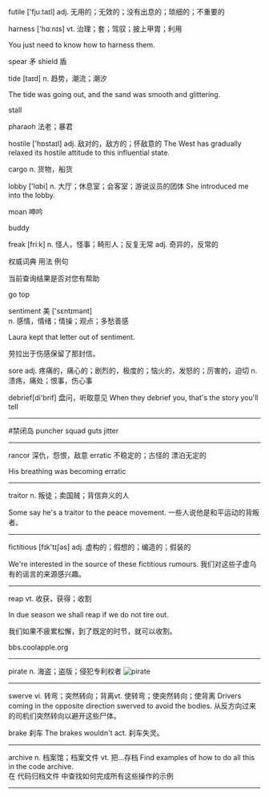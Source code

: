 futile  ['fjuːtaɪl]
adj. 无用的；无效的；没有出息的；琐细的；不重要的

harness ['hɑːnɪs]
vt. 治理；套；驾驭；披上甲胄；利用

You just need to know how to harness them.

spear  矛
shield 盾

tide [taɪd]
n. 趋势，潮流；潮汐


The tide was going out, and the sand was smooth and glittering.

stall 

pharaoh 法老；暴君

hostile ['hɒstaɪl] adj. 敌对的，敌方的；怀敌意的
The West has gradually relaxed its hostile attitude to this influential state. 

cargo n. 货物，船货


lobby ['lɑbi] n. 大厅；休息室；会客室；游说议员的团体
She introduced me into the lobby.

moan 呻吟

buddy


freak [friːk] n. 怪人，怪事；畸形人；反复无常
adj. 奇异的，反常的


权威词典
用法
例句



当前查询结果是否对您有帮助 

     
go top  


sentiment    美 ['sɛntɪmənt]  
n. 感情，情绪；情操；观点；多愁善感

Laura kept that letter out of sentiment. 

劳拉出于伤感保留了那封信。

sore adj. 疼痛的，痛心的；剧烈的，极度的；恼火的，发怒的；厉害的，迫切
n. 溃疡，痛处；恨事，伤心事
 
debrief[di'brif] 盘问，听取意见
When they debrief you, that's the story you'll tell

*****
#禁闭岛
puncher
squad
guts
jitter

***********
rancor   深仇，怨恨，敌意
erratic 不稳定的；古怪的 漂泊无定的

His breathing was becoming erratic
***
traitor  n. 叛徒；卖国贼；背信弃义的人

Some say he's a traitor to the peace movement. 
一些人说他是和平运动的背叛者。
*************
fictitious [fɪk'tɪʃəs]
adj. 虚构的；假想的；编造的；假装的

We're interested in the source of these fictitious rumours. 
我们对这些子虚乌有的谣言的来源感兴趣。

**************
reap vt. 收获，获得；收割

In due season we shall reap if we do not tire out.  

我们如果不疲累松懈，到了既定的时节，就可以收割。 

bbs.coolapple.org 
********************
pirate n. 海盗；盗版；侵犯专利权者 
![pirate](http://oimagea6.ydstatic.com/image?url=http://www.readroom.com/RRoom/images/kpirate.jpg&product=PICDICT_EDIT)

*********************
swerve vi. 转弯；突然转向；背离vt. 使转弯；使突然转向；使背离
Drivers coming in the opposite direction swerved to avoid the bodies. 
从反方向过来的司机们突然转向以避开这些尸体。

brake 刹车
The brakes wouldn't act.
刹车失灵。

**********************
archive n. 档案馆；档案文件
vt. 把…存档
Find examples of how to do all this in the code archive.  
在 代码归档文件 中查找如何完成所有这些操作的示例
*********************


